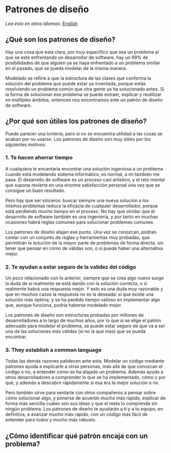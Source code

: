# Patrones de diseño

[comment]: <> (<img align="right" src="https://camo.githubusercontent.com/cfcaf3a99103d61f387761e5fc445d9ba0203b01/68747470733a2f2f7472617669732d63692e6f72672f6477796c2f657374612e7376673f6272616e63683d6d6173746572">)

*Lea esto en otros idiomas:* [English](README-en.md)

## ¿Qué son los patrones de diseño?

Hay una cosa que está clara, por muy específico que sea un problema al que se esté enfrentando un desarrollor de software, hay un 99% de posibilidades de que alguien ya se haya enfrentado a un problema similar en el pasado, que se pueda modelar de la misma manera.

Modelado se refirie a que la estructura de las clases que conforma la solución del problema que puede estar ya inventada, porque estás resolviendo un problema común que otra gente ya ha solucionado antes. Si la forma de solucionar ese problema se puede extraer, explicar y reutilizar en múltiples ámbitos, entonces nos encontramos ante un patrón de diseño de software.

## ¿Por qué son útiles los patrones de diseño?

Puede parecer una tontería, pero si no se encuentra utilidad a las cosas se acaban por no usarse. Los patrones de diseño son muy útiles por los siguientes motivos:

### 1. Te hacen ahorrar tiempo

A cualquiera le encantaría encontrar una solución ingeniosa a un problema cuando está modelando sistema informático, es normal, a mí también me pasa. El desarrollo de software es un proceso casi artístico, y el reto mental que supone revierte en una enorme satisfacción personal una vez que se consigue un buen resultado.

Pero hay que ser sinceros: buscar siempre una nueva solución a los mismos problemas reduce la eficacia de cualquier desarrollador, porque está perdiendo mucho tiempo en el proceso. No hay que olvidar que el desarrollo de software también es una ingeniería, y por tanto en muchas ocasiones habrá reglas comunes para solucionar problemas comunes.

Los patrones de diseño atajan ese punto. Una vez se conozcan, podran contar con un conjunto de reglas y herramientas muy probadas, que permitirán la solución de la mayor parte de problemas de forma directa, sin tener que pensar en cómo de válidas son, o si puede haber una alternativa mejor.

### 2. Te ayudan a estar seguro de la validez del código

Un poco relacionado con lo anterior, siempre que se crea algo nuevo surge la duda de si realmente se está dando con la solución correcta, o si realmente habrá una respuesta mejor. Y esto es una duda muy razonable y que en muchos casos la respuesta no es la deseada: sí que existe una solución más óptima, y se ha perdido tiempo valioso en implementar algo que, aunque funciona, podría haberse modelado mejor.

Los patrones de diseño son estructuras probadas por millones de desarrolladores a lo largo de muchos años, por lo que si se elige el patrón adecuado para modelar el problema, se puede estar seguro de que va a ser una de las soluciones más válidas (si no la que más) que se pueda encontrar.

### 3. They establish a common language

Todas las demás razones palidecen ante esta. Modelar un código mediante patrones ayuda a explicarle a otras personas, más allá de que conozcan el código o no, a entender cómo se ha atajado un problema. Además ayuda a otros desarrolladores a comprender lo que se ha implementado, cómo y por qué, y además a descubrir rápidamente si esa era la mejor solución o no.

Pero también sirve para sentarte con otros compañeros a pensar sobre cómo solucionar algo, y ponerse de acuerdo mucho más rápido, explicar de forma más sencilla cuáles son sus ideas y que el resto lo comprenda sin ningún problema. Los patrones de diseño te ayudarán a ti y a tu equipo, en definitiva, a avanzar mucho más rápido, con un código más fácil de entender para todos y mucho más robusto.

## ¿Cómo identificar qué patrón encaja con un problema?

